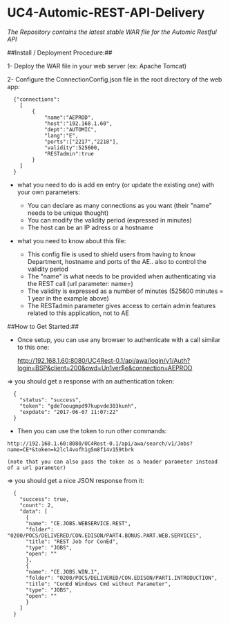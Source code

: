 # UC4-Automic-REST-API-Delivery

_The Repository contains the latest stable WAR file for the Automic Restful API_
 
##Install / Deployment Procedure:##

  1- Deploy the WAR file in your web server (ex: Apache Tomcat)
  
  2- Configure the ConnectionConfig.json file in the root directory of the web app:
  
    
      {"connections":
      	[
        	{
        		"name":"AEPROD",
        		"host":"192.168.1.60",
        		"dept":"AUTOMIC",
        		"lang":"E",
        		"ports":["2217","2218"],
        		"validity":525600,
        		"RESTadmin":true
        	}
      	]
      }

  * what you need to do is add en entry (or update the existing one) with your own parameters:
    * You can declare as many connections as you want (their "name" needs to be unique thought)
    * You can modify the validity period (expressed in minutes)
    * The host can be an IP adress or a hostname
  
  * what you need to know about this file:
    * This config file is used to shield users from having to know Department, hostname and ports of the AE.. also to control the validity period
    * The "name" is what needs to be provided when authenticating via the REST call (url parameter: name=)
    * The validity is expressed as a number of minutes (525600 minutes = 1 year in the example above)
    * The RESTadmin parameter gives access to certain admin features related to this application, not to AE

  ##How to Get Started:##
  * Once setup, you can use any browser to authenticate with a call similar to this one:
    
    http://192.168.1.60:8080/UC4Rest-0.1/api/awa/login/v1/Auth?login=BSP&client=200&pwd=Un1ver$e&connection=AEPROD
  
  => you should get a response with an authentication token:

      {
        "status": "success",
        "token": "gde7oougmpd97kupvde303kunh",
        "expdate": "2017-06-07 11:07:22"
      }
      
   * Then you can use the token to run other commands:
    
    http://192.168.1.60:8080/UC4Rest-0.1/api/awa/search/v1/Jobs?name=CE*&token=k2lcl4vofh1g5m8f14v159tbrk
    
    (note that you can also pass the token as a header parameter instead of a url parameter)

  => you should get a nice JSON response from it:
  
      {
        "success": true,
        "count": 2,
        "data": [
          {
          "name": "CE.JOBS.WEBSERVICE.REST",
          "folder": "0200/POCS/DELIVERED/CON.EDISON/PART4.BONUS.PART.WEB.SERVICES",
          "title": "REST Job for ConEd",
          "type": "JOBS",
          "open": ""
          },
          {
          "name": "CE.JOBS.WIN.1",
          "folder": "0200/POCS/DELIVERED/CON.EDISON/PART1.INTRODUCTION",
          "title": "ConEd Windows Cmd without Parameter",
          "type": "JOBS",
          "open": ""
          }
        ]
      }
